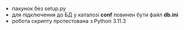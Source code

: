 - пакунок без setup.py
- для підключення до БД у каталозі **conf** повинен бути файл **db.ini**
- робота скрипту протестована з Python 3.11.3